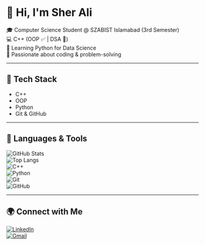 # 👋 Hi, I'm Sher Ali  

🎓 Computer Science Student @ SZABIST Islamabad (3rd Semester)  
💻 C++ (OOP ✅ | DSA 🔄)  
🐍 Learning Python for Data Science  
🚀 Passionate about coding & problem-solving  

---

## 🔧 Tech Stack  
- C++
- OOP
- Python  
- Git & GitHub  

---
## 🔧 Languages & Tools 
![GitHub Stats](https://github-readme-stats.vercel.app/api?username=YOUR_USERNAME&show_icons=true&theme=tokyonight)  
![Top Langs](![OOP](https://img.shields.io/badge/OOP-blue?logo=code&logoColor=white))   
![C++](https://img.shields.io/badge/C++-00599C?logo=c%2B%2B&logoColor=white)  
![Python](https://img.shields.io/badge/Python-3776AB?logo=python&logoColor=white)  
![Git](https://img.shields.io/badge/Git-F05032?logo=git&logoColor=white)  
![GitHub](https://img.shields.io/badge/GitHub-181717?logo=github&logoColor=white)  

---

## 🌍 Connect with Me  
[![LinkedIn](https://img.shields.io/badge/LinkedIn-blue?logo=linkedin&logoColor=white)](https://www.linkedin.com/in/sher--ali)  
[![Gmail](https://img.shields.io/badge/Gmail-red?logo=gmail&logoColor=white)](mailto:Sheralisoomro000@gmai.com)  
